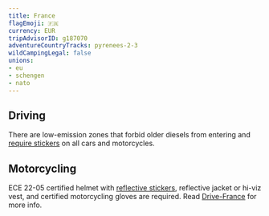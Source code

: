 ```yaml
---
title: France
flagEmoji: 🇫🇷
currency: EUR
tripAdvisorID: g187070
adventureCountryTracks: pyrenees-2-3
wildCampingLegal: false
unions:
- eu
- schengen
- nato
---
```


## Driving

There are low-emission zones that forbid older diesels from entering and [require stickers](https://www.drive-france.com/crit-air-sticker/) on all cars and motorcycles.

## Motorcycling

ECE 22-05 certified helmet with [reflective stickers](https://www.louis.eu/en-eu/magazin/touren/laendertipps/frankreich), reflective jacket or hi-viz vest, and certified motorcycling gloves are required. Read [Drive-France](https://www.drive-france.com/faqs/motorcycling-france) for more info.
